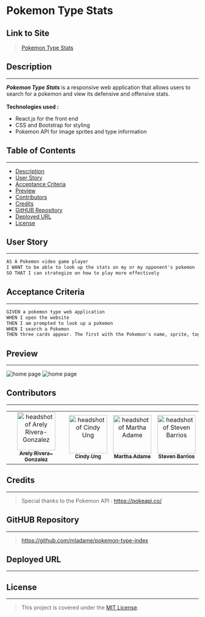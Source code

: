 # Pokemon Type Stats

## Link to Site 

> [Pokemon Type Stats]()
## Description
---

<b><i>Pokemon Type Stats </i> </b> is a responsive web application that allows users to search for a pokemon and view its defensive and offensive stats. 
<br> <br> <b>Technologies used : </b>
<ul> 
<li> React.js for the front end
<li> CSS and Bootstrap for styling
<li> Pokemon API for image sprites and type information
</ul>

## Table of Contents 
---

- [Description](#description)
- [User Story](#user-story)
- [Acceptance Criteria](#acceptance-criteria)
- [Preview](#preview)
- [Contributors](#contributors)
- [Credits](#credits)
- [GitHUB Repository](#github-repository)
- [Deployed URL](#deployed-url)
- [License](#license)

## User Story

---

```md
AS A Pokemon video game player 
I WANT to be able to look up the stats on my or my opponent's pokemon
SO THAT I can strategize on how to play more effectively 
```

## Acceptance Criteria

---

```md
GIVEN a pokemon type web application
WHEN I open the website
THEN I am prompted to look up a pokemon
WHEN I search a Pokemon
THEN three cards appear. The first with the Pokemon's name, sprite, toggle to see its shiny sprite, and its type/types. The second shows what types it is offensive against. The last show what it is defensive against. 

```

## Preview
---
![home page](../pokemon-type-index/img/wooper.png)
![home page](../pokemon-type-index/img/shinywooper.png)

## Contributors
---

<table>
  <tr>
    <td align="center"><a href="https://github.com/a-riveragonzalez"><img src="https://avatars.githubusercontent.com/u/98569252?v=4" width="100px;" alt="headshot of Arely Rivera-Gonzalez"/><br /><sub><b>Arely Rivera-Gonzalez</b></sub></td>
    <td align="center"><a href="https://github.com/cindyung56"><img src="https://avatars.githubusercontent.com/u/92277668?v=4" width="100px;" alt="headshot of Cindy Ung"/><br /><sub><b>Cindy Ung</b></sub></td>
    <td align="center"><a href="https://github.com/mladame"><img src="https://avatars.githubusercontent.com/u/110636032?v=4" width="100px;" alt="headshot of Martha Adame"/><br /><sub><b>Martha Adame</b></sub></td>
    <td align="center"><a href="https://github.com/Proper-Stevo"><img src="https://avatars.githubusercontent.com/u/83041959?v=4" width="100px;" alt="headshot of Steven Barrios"/><br /><sub><b>Steven Barrios</b></sub></td>
  </tr>
</table>

## Credits
---
> Special thanks to the Pokemon API : https://pokeapi.co/

## GitHUB Repository
---
> https://github.com/mladame/pokemon-type-index
## Deployed URL
---
> 
## License
---

> This project is covered under the [MIT License](https://opensource.org/licenses/MIT).

